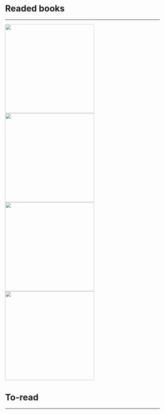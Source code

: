 # Readed books
---
<div>
<img src="https://github.com/B0nesh/Readed_books/blob/media/automate_the_boring_stuff_with_python.jpg" width="290">
<img src='https://github.com/B0nesh/Readed_books/blob/media/python_crash_course.jpg' width='290'>
<img src='https://github.com/B0nesh/Readed_books/blob/media/pro_git_2.png' width='290'>
</div>

<div>
<img src="https://github.com/B0nesh/Readed_books/blob/media/cracking_codes_with_python.jpg" width='290'>
</div>

# To-read
---

